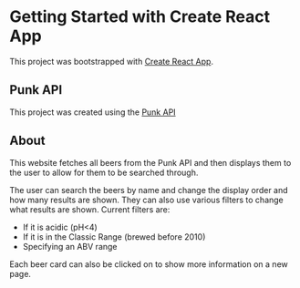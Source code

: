 # Getting Started with Create React App

  

This project was bootstrapped with [Create React App](https://github.com/facebook/create-react-app).

  

## Punk API

This project was created using the [Punk API](https://punkapi.com/)


## About
This website fetches all beers from the Punk API and then displays them to the user to allow for them to be searched through. 

The user can search the beers by name and change the display order and how many results are shown. They can also use various filters to change what results are shown.
Current filters are:

 - If it is acidic (pH<4)
 - If it is in the Classic Range (brewed before 2010)
 - Specifying an ABV range

Each beer card can also be clicked on to show more information on a new page.
